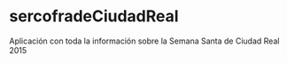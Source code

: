 sercofradeCiudadReal
==============

Aplicación con toda la información sobre la Semana Santa de Ciudad Real 2015